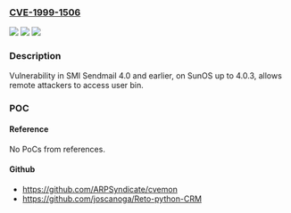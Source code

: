 ### [CVE-1999-1506](https://cve.mitre.org/cgi-bin/cvename.cgi?name=CVE-1999-1506)
![](https://img.shields.io/static/v1?label=Product&message=n%2Fa&color=blue)
![](https://img.shields.io/static/v1?label=Version&message=n%2Fa&color=blue)
![](https://img.shields.io/static/v1?label=Vulnerability&message=n%2Fa&color=brighgreen)

### Description

Vulnerability in SMI Sendmail 4.0 and earlier, on SunOS up to 4.0.3, allows remote attackers to access user bin.

### POC

#### Reference
No PoCs from references.

#### Github
- https://github.com/ARPSyndicate/cvemon
- https://github.com/joscanoga/Reto-python-CRM

